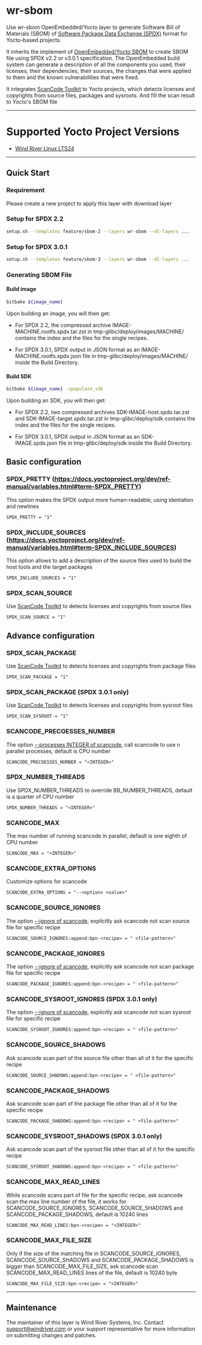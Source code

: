 # wr-sbom
Use wr-sbom OpenEmbedded/Yocto layer to generate Software Bill of Materials (SBOM) of [Software Package Data Exchange (SPDX)](https://spdx.dev) format for Yocto-based projects.

It inherits the implement of [OpenEmbedded/Yocto SBOM](https://docs.yoctoproject.org/dev/dev-manual/sbom.html) to create SBOM file using SPDX v2.2 or v3.0.1 specification. The OpenEmbedded build system can generate a description of all the components you used, their licenses, their dependencies, their sources, the changes that were applied to them and the known vulnerabilities that were fixed.

It integrates [ScanCode Toolkit](https://github.com/nexB/scancode-toolkit) to Yocto projects, which detects licenses and copyrights from source files, packages and sysroots. And fill the scan result to Yocto's SBOM file

----------------------------------------------------------------------------------------
# Supported Yocto Project Versions
- [Wind River Linux LTS24](https://docs.windriver.com/category/os_linux_lts_24)

----------------------------------------------------------------------------------------
## Quick Start

### Requirement
Please create a new project to apply this layer with download layer

### Setup for SPDX 2.2
```bash
setup.sh --templates feature/sbom-2 --layers wr-sbom --dl-layers ...
```

### Setup for SPDX 3.0.1
```bash
setup.sh --templates feature/sbom-3 --layers wr-sbom --dl-layers ...
```

### Generating SBOM File
#### Build image
```bash
bitbake ${image_name}
```

Upon building an image, you will then get:

- For SPDX 2.2, the compressed archive IMAGE-MACHINE.rootfs.spdx.tar.zst in tmp-glibc/deploy/images/MACHINE/
contains the index and the files for the single recipes.

- For SPDX 3.0.1, SPDX output in JSON format as an IMAGE-MACHINE.rootfs.spdx.json file in
tmp-glibc/deploy/images/MACHINE/ inside the Build Directory.

#### Build SDK
```bash
bitbake ${image_name} -cpopulate_sdk
```

Upon building an SDK, you will then get:

- For SPDX 2.2, two compressed archives SDK-IMAGE-host.spdx.tar.zst and SDK-IMAGE-target.spdx.tar.zst in
tmp-glibc/deploy/sdk contains the index and the files for the single recipes.

- For SPDX 3.0.1, SPDX output in JSON format as an SDK-IMAGE.spdx.json file in tmp-glibc/deploy/sdk
inside the Build Directory.


## Basic configuration
### SPDX_PRETTY (https://docs.yoctoproject.org/dev/ref-manual/variables.html#term-SPDX_PRETTY)
This option makes the SPDX output more human-readable, using identation and newlines
```
SPDX_PRETTY = "1"
```

### SPDX_INCLUDE_SOURCES (https://docs.yoctoproject.org/dev/ref-manual/variables.html#term-SPDX_INCLUDE_SOURCES)
This option allows to add a description of the source files used to build the host tools and the target packages
```
SPDX_INCLUDE_SOURCES = "1"
```

### SPDX_SCAN_SOURCE
Use [ScanCode Toolkit](https://github.com/nexB/scancode-toolkit) to detects licenses and copyrights from source files
```
SPDX_SCAN_SOURCE = "1"
```

## Advance configuration
### SPDX_SCAN_PACKAGE
Use [ScanCode Toolkit](https://github.com/nexB/scancode-toolkit) to detects licenses and copyrights from package files
```
SPDX_SCAN_PACKAGE = "1"
```

### SPDX_SCAN_PACKAGE (SPDX 3.0.1 only)
Use [ScanCode Toolkit](https://github.com/nexB/scancode-toolkit) to detects licenses and copyrights from sysroot files
```
SPDX_SCAN_SYSROOT = "1"
```

### SCANCODE_PRECOESSES_NUMBER
The option [--processes INTEGER of scancode](https://scancode-toolkit.readthedocs.io/en/stable/cli-reference/core-options.html#core-options), call scancode to use n parallel processes, default is CPU number
```
SCANCODE_PRECOESSES_NUMBER = "<INTEGER>"
```

### SPDX_NUMBER_THREADS
Use SPDX_NUMBER_THREADS to override BB_NUMBER_THREADS, default is a quarter of CPU number
```
SPDX_NUMBER_THREADS = "<INTEGER>"
```

### SCANCODE_MAX
The max number of running scancode in parallel, default is one eighth of CPU number
```
SCANCODE_MAX = "<INTEGER>"
```

### SCANCODE_EXTRA_OPTIONS
Customize options for scancode
```
SCANCODE_EXTRA_OPTIONS = "--<option> <value>"
```

### SCANCODE_SOURCE_IGNORES
The option [--ignore <pattern> of scancode](https://scancode-toolkit.readthedocs.io/en/stable/cli-reference/scan-options-pre.html#all-pre-scan-options), explicitly ask scancode not scan source file for specific recipe
```
SCANCODE_SOURCE_IGNORES:append:bpn-<recipe> = " <file-pattern>"
```

### SCANCODE_PACKAGE_IGNORES
The option [--ignore <pattern> of scancode](https://scancode-toolkit.readthedocs.io/en/stable/cli-reference/scan-options-pre.html#all-pre-scan-options), explicitly ask scancode not scan package file for specific recipe
```
SCANCODE_PACKAGE_IGNORES:append:bpn-<recipe> = " <file-pattern>"
```

### SCANCODE_SYSROOT_IGNORES (SPDX 3.0.1 only)
The option [--ignore <pattern> of scancode](https://scancode-toolkit.readthedocs.io/en/stable/cli-reference/scan-options-pre.html#all-pre-scan-options), explicitly ask scancode not scan sysroot file for specific recipe
```
SCANCODE_SYSROOT_IGNORES:append:bpn-<recipe> = " <file-pattern>"
```

### SCANCODE_SOURCE_SHADOWS
Ask scancode scan part of the source file other than all of it for the specific recipe
```
SCANCODE_SOURCE_SHADOWS:append:bpn-<recipe> = " <file-pattern>"
```

### SCANCODE_PACKAGE_SHADOWS
Ask scancode scan part of the package file other than all of it for the specific recipe
```
SCANCODE_PACKAGE_SHADOWS:append:bpn-<recipe> = " <file-pattern>"
```

### SCANCODE_SYSROOT_SHADOWS (SPDX 3.0.1 only)
Ask scancode scan part of the sysroot file other than all of it for the specific recipe
```
SCANCODE_SYSROOT_SHADOWS:append:bpn-<recipe> = " <file-pattern>"
```

### SCANCODE_MAX_READ_LINES
While scancode scans part of file for the specific recipe, ask scancode scan the max line number of the file, it works for SCANCODE_SOURCE_IGNORES, SCANCODE_SOURCE_SHADOWS and SCANCODE_PACKAGE_SHADOWS, default is 10240 lines
```
SCANCODE_MAX_READ_LINES:bpn-<recipe> = "<INTEGER>"
```

### SCANCODE_MAX_FILE_SIZE
Only if the size of the matching file in SCANCODE_SOURCE_IGNORES, SCANCODE_SOURCE_SHADOWS and SCANCODE_PACKAGE_SHADOWS is bigger than SCANCODE_MAX_FILE_SIZE, ask scancode scan SCANCODE_MAX_READ_LINES lines of the file, default is 10240 byte
```
SCANCODE_MAX_FILE_SIZE:bpn-<recipe> = "<INTEGER>"
```

***************************************************************************************


Maintenance
-----------
The maintainer of this layer is Wind River Systems, Inc.
Contact <support@windriver.com> or your support representative for more
information on submitting changes and patches.

